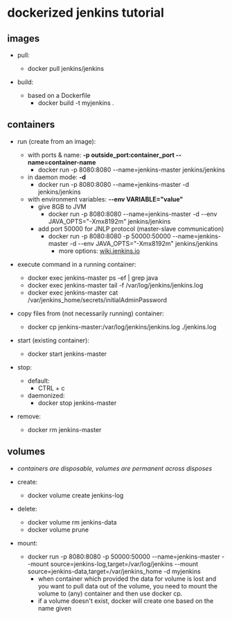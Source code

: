 # dockerized jenkins tutorial

## images

- pull:
  - docker pull jenkins/jenkins

- build:
  - based on a Dockerfile
    - docker build -t myjenkins .

## containers

- run (create from an image):
  - with ports & name: **-p outside_port:container_port --name=container-name**
    - docker run -p 8080:8080 --name=jenkins-master jenkins/jenkins
  - in daemon mode: **-d**
    - docker run -p 8080:8080 --name=jenkins-master -d jenkins/jenkins
  - with environment variables: **--env VARIABLE="value"**
    - give 8GB to JVM
      - docker run -p 8080:8080 --name=jenkins-master -d --env JAVA_OPTS="-Xmx8192m" jenkins/jenkins
    - add port 50000 for JNLP protocol (master-slave communication)
      - docker run -p 8080:8080 -p 50000:50000 --name=jenkins-master -d --env JAVA_OPTS="-Xmx8192m" jenkins/jenkins
        - more options: [wiki.jenkins.io](https://wiki.jenkins.io/display/JENKINS/Starting+and+Accessing+Jenkins)

- execute command in a running container:
  - docker exec jenkins-master ps -ef | grep java
  - docker exec jenkins-master tail -f /var/log/jenkins/jenkins.log
  - docker exec jenkins-master cat /var/jenkins_home/secrets/initialAdminPassword

- copy files from (not necessarily running) container:
  - docker cp jenkins-master:/var/log/jenkins/jenkins.log ./jenkins.log

- start (existing container):
  - docker start jenkins-master

- stop:
  - default:
    - CTRL + c
  - daemonized:
    - docker stop jenkins-master

- remove:
  - docker rm jenkins-master

## volumes

- *containers are disposable, volumes are permanent across disposes*

- create:
  - docker volume create jenkins-log

- delete:
  - docker volume rm jenkins-data
  - docker volume prune

- mount:
  - docker run -p 8080:8080 -p 50000:50000 --name=jenkins-master --mount source=jenkins-log,target=/var/log/jenkins --mount source=jenkins-data,target=/var/jenkins_home -d myjenkins
    - when container which provided the data for volume is lost and you want to pull data out of the volume, you need to mount the volume to (any) container and then use docker cp.
    - if a volume doesn't exist, docker will create one based on the name given
